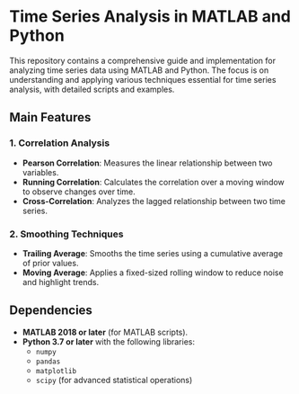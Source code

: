 # Time Series Analysis in MATLAB and Python

This repository contains a comprehensive guide and implementation for analyzing time series data using MATLAB and Python. The focus is on understanding and applying various techniques essential for time series analysis, with detailed scripts and examples.

## **Main Features**

### 1. **Correlation Analysis**
   - **Pearson Correlation**: Measures the linear relationship between two variables.
   - **Running Correlation**: Calculates the correlation over a moving window to observe changes over time.
   - **Cross-Correlation**: Analyzes the lagged relationship between two time series.

### 2. **Smoothing Techniques**
   - **Trailing Average**: Smooths the time series using a cumulative average of prior values.
   - **Moving Average**: Applies a fixed-sized rolling window to reduce noise and highlight trends.

## **Dependencies**
- **MATLAB 2018 or later** (for MATLAB scripts).
- **Python 3.7 or later** with the following libraries:
  - `numpy`
  - `pandas`
  - `matplotlib`
  - `scipy` (for advanced statistical operations)

